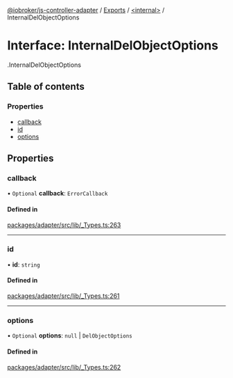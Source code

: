 [@iobroker/js-controller-adapter](../README.md) / [Exports](../modules.md) / [<internal\>](../modules/internal_.md) / InternalDelObjectOptions

# Interface: InternalDelObjectOptions

[<internal>](../modules/internal_.md).InternalDelObjectOptions

## Table of contents

### Properties

- [callback](internal_.InternalDelObjectOptions.md#callback)
- [id](internal_.InternalDelObjectOptions.md#id)
- [options](internal_.InternalDelObjectOptions.md#options)

## Properties

### callback

• `Optional` **callback**: `ErrorCallback`

#### Defined in

[packages/adapter/src/lib/_Types.ts:263](https://github.com/ioBroker/ioBroker.js-controller/blob/8b30b890/packages/adapter/src/lib/_Types.ts#L263)

___

### id

• **id**: `string`

#### Defined in

[packages/adapter/src/lib/_Types.ts:261](https://github.com/ioBroker/ioBroker.js-controller/blob/8b30b890/packages/adapter/src/lib/_Types.ts#L261)

___

### options

• `Optional` **options**: ``null`` \| `DelObjectOptions`

#### Defined in

[packages/adapter/src/lib/_Types.ts:262](https://github.com/ioBroker/ioBroker.js-controller/blob/8b30b890/packages/adapter/src/lib/_Types.ts#L262)

